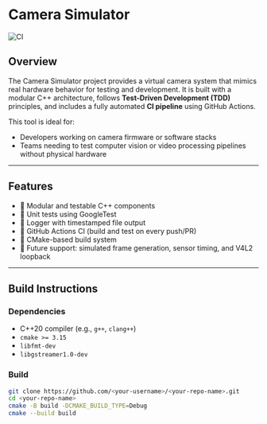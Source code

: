 # Camera Simulator

![CI](https://github.com/<your-username>/<your-repo-name>/actions/workflows/ci.yml/badge.svg)

## Overview

The Camera Simulator project provides a virtual camera system that mimics real hardware behavior for testing and development. It is built with a modular C++ architecture, follows **Test-Driven Development (TDD)** principles, and includes a fully automated **CI pipeline** using GitHub Actions.

This tool is ideal for:
- Developers working on camera firmware or software stacks
- Teams needing to test computer vision or video processing pipelines without physical hardware

---

## Features

- 🧱 Modular and testable C++ components
- 🧪 Unit tests using GoogleTest
- 📂 Logger with timestamped file output
- 🔁 GitHub Actions CI (build and test on every push/PR)
- 🔧 CMake-based build system
- 🧪 Future support: simulated frame generation, sensor timing, and V4L2 loopback

---

## Build Instructions

### Dependencies
- C++20 compiler (e.g., `g++`, `clang++`)
- `cmake >= 3.15`
- `libfmt-dev`
- `libgstreamer1.0-dev`

### Build

```bash
git clone https://github.com/<your-username>/<your-repo-name>.git
cd <your-repo-name>
cmake -B build -DCMAKE_BUILD_TYPE=Debug
cmake --build build